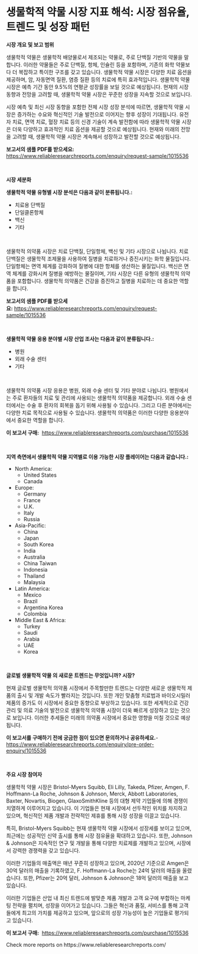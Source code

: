 <p><h1>생물학적 약물 시장 지표 해석: 시장 점유율, 트렌드 및 성장 패턴</h1></p><p><strong>시장 개요 및 보고 범위</strong></p>
<p><p>생물학적 약물은 생물학적 배양물로서 제조되는 약물로, 주로 단백질 기반의 약물을 말합니다. 이러한 약물들은 주로 단백질, 항체, 인슐린 등을 포함하며, 기존의 화학 약물보다 더 복잡하고 특이한 구조를 갖고 있습니다. 생물학적 약물 시장은 다양한 치료 옵션을 제공하며, 암, 자동면역 질환, 염증 질환 등의 치료에 특히 효과적입니다. 생물학적 약물 시장은 예측 기간 동안 9.5%의 연평균 성장률을 보일 것으로 예상됩니다. 현재의 시장 동향과 전망을 고려할 때, 생물학적 약물 시장은 꾸준한 성장을 지속할 것으로 보입니다. </p><p>시장 예측 및 최신 시장 동향을 포함한 전체 시장 성장 분석에 따르면, 생물학적 약물 시장은 증가하는 수요와 혁신적인 기술 발전으로 이어지는 향후 성장이 기대됩니다. 유전자 치료, 면역 치료, 혈장 치료 등의 신경 기술이 계속 발전함에 따라 생물학적 약물 시장은 더욱 다양하고 효과적인 치료 옵션을 제공할 것으로 예상됩니다. 현재와 미래의 전망을 고려할 때, 생물학적 약물 시장은 계속해서 성장하고 발전할 것으로 예상됩니다.</p></p>
<p><strong>보고서의 샘플 PDF를 받으세요:</strong> <a href="https://www.reliableresearchreports.com/enquiry/request-sample/1015536">https://www.reliableresearchreports.com/enquiry/request-sample/1015536</a></p>
<p>&nbsp;</p>
<p><strong>시장 세분화</strong></p>
<p><strong>생물학적 약물 유형별 시장 분석은 다음과 같이 분류됩니다.:</strong></p>
<p><ul><li>치료용 단백질</li><li>단일클론항체</li><li>백신</li><li>기타</li></ul></p>
<p>&nbsp;</p>
<p><p>생물학적 의약품 시장은 치료 단백질, 단일항체, 백신 및 기타 시장으로 나뉩니다. 치료 단백질은 생물학적 조제물을 사용하여 질병을 치료하거나 증진시키는 화학 물질입니다. 단일항체는 면역 체계를 강화하여 질병에 대한 항체를 생산하는 물질입니다. 백신은 면역 체계를 강화시켜 질병을 예방하는 물질이며, 기타 시장은 다른 유형의 생물학적 의약품을 포함합니다. 생물학적 의약품은 건강을 증진하고 질병을 치료하는 데 중요한 역할을 합니다.</p></p>
<p><strong>보고서의 샘플 PDF를 받으세요:</strong>&nbsp;<a href="https://www.reliableresearchreports.com/enquiry/request-sample/1015536">https://www.reliableresearchreports.com/enquiry/request-sample/1015536</a></p>
<p>&nbsp;</p>
<p><strong> 생물학적 약물 응용 분야별 시장 산업 조사는 다음과 같이 분류됩니다.:</strong></p>
<p><ul><li>병원</li><li>외래 수술 센터</li><li>기타</li></ul></p>
<p>&nbsp;</p>
<p><p>생물학적 의약품 시장 응용은 병원, 외래 수술 센터 및 기타 분야로 나뉩니다. 병원에서는 주로 환자들의 치료 및 관리에 사용되는 생물학적 의약품을 제공합니다. 외래 수술 센터에서는 수술 후 환자의 회복을 돕기 위해 사용될 수 있습니다. 그리고 다른 분야에서는 다양한 치료 목적으로 사용될 수 있습니다. 생물학적 의약품은 이러한 다양한 응용분야에서 중요한 역할을 합니다.</p></p>
<p><strong>이 보고서 구매:</strong>&nbsp; <a href="https://www.reliableresearchreports.com/purchase/1015536">https://www.reliableresearchreports.com/purchase/1015536</a></p>
<p>&nbsp;</p>
<p><strong>지역 측면에서 생물학적 약물 지역별로 이용 가능한 시장 플레이어는 다음과 같습니다.:</strong></p>
<p><ul>
    <li>
        North America:
        <ul>
            <li>United States</li>
            <li>Canada</li>
        </ul>
    </li>
    <li>
        Europe:
        <ul>
            <li>Germany</li>
            <li>France</li>
            <li>U.K.</li>
            <li>Italy</li>
            <li>Russia</li>
        </ul>
    </li>
    <li>
        Asia-Pacific:
        <ul>
            <li>China</li>
            <li>Japan</li>
            <li>South Korea</li>
            <li>India</li>
            <li>Australia</li>
            <li>China Taiwan</li>
            <li>Indonesia</li>
            <li>Thailand</li>
            <li>Malaysia</li>
        </ul>
    </li>
    <li>
        Latin America:
        <ul>
            <li>Mexico</li>
            <li>Brazil</li>
            <li>Argentina Korea</li>
            <li>Colombia</li>
        </ul>
    </li>
    <li>
        Middle East & Africa:
        <ul>
            <li>Turkey</li>
            <li>Saudi</li>
            <li>Arabia</li>
            <li>UAE</li>
            <li>Korea</li>
        </ul>
    </li>
    </ul></p>
<p>&nbsp;</p>
<p><strong>글로벌 생물학적 약물 의 새로운 트렌드는 무엇입니까? 시장?</strong></p>
<p><p>현재 글로벌 생물학적 의약품 시장에서 주목할만한 트렌드는 다양한 새로운 생물학적 제품의 출시 및 개발 속도가 빨라지는 것입니다. 또한 개인 맞춤형 치료법과 바이오시밀러 제품의 증가도 이 시장에서 중요한 동향으로 부상하고 있습니다. 또한 세계적으로 건강 관리 및 의료 기술의 발전으로 생물학적 의약품 시장이 더욱 빠르게 성장하고 있는 것으로 보입니다. 이러한 추세들은 미래의 의약품 시장에서 중요한 영향을 미칠 것으로 예상됩니다.</p></p>
<p><strong>이 보고서를 구매하기 전에 궁금한 점이 있으면 문의하거나 공유하세요.</strong>- <a href="https://www.reliableresearchreports.com/enquiry/pre-order-enquiry/1015536">https://www.reliableresearchreports.com/enquiry/pre-order-enquiry/1015536</a></p>
<p>&nbsp;</p>
<p><strong>주요 시장 참여자</strong></p>
<p><p>생물학적 약물 시장은 Bristol-Myers Squibb, Eli Lilly, Takeda, Pfizer, Amgen, F. Hoffmann-La Roche, Johnson & Johnson, Merck, Abbott Laboratories, Baxter, Novartis, Biogen, GlaxoSmithKline 등의 대형 제약 기업들에 의해 경쟁이 치열하게 이루어지고 있습니다. 이 기업들은 현재 시장에서 선두적인 위치를 차지하고 있으며, 혁신적인 제품 개발과 전략적인 제휴를 통해 시장 성장을 이끌고 있습니다.</p><p>특히, Bristol-Myers Squibb는 현재 생물학적 약물 시장에서 성장세를 보이고 있으며, 최근에는 성공적인 신약 출시를 통해 시장 점유율을 확대하고 있습니다. 또한, Johnson & Johnson은 지속적인 연구 및 개발을 통해 다양한 치료제를 개발하고 있으며, 시장에서 강력한 경쟁력을 갖고 있습니다.</p><p>이러한 기업들의 매출액은 매년 꾸준히 성장하고 있으며, 2020년 기준으로 Amgen은 30억 달러의 매출을 기록하였고, F. Hoffmann-La Roche는 24억 달러의 매출을 올렸습니다. 또한, Pfizer는 20억 달러, Johnson & Johnson은 18억 달러의 매출을 보고 있습니다.</p><p>이러한 기업들은 산업 내 최신 트렌드에 발맞춘 제품 개발과 고객 요구에 부합하는 마케팅 전략을 펼치며, 성장을 이어가고 있습니다. 그들은 혁신과 품질, 서비스를 통해 고객들에게 최고의 가치를 제공하고 있으며, 앞으로의 성장 가능성이 높은 기업들로 평가되고 있습니다.</p></p>
<p><strong>이 보고서 구매:</strong>&nbsp;&nbsp;<a href="https://www.reliableresearchreports.com/purchase/1015536">https://www.reliableresearchreports.com/purchase/1015536</a></p>
<p>Check more reports on https://www.reliableresearchreports.com/</p>
